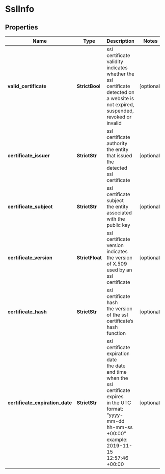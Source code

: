 # SslInfo


## Properties

| Name | Type | Description | Notes |
|------------ | ------------- | ------------- | -------------|
**valid_certificate** | **StrictBool** | ssl certificate validity<br>indicates whether the ssl certificate detected on a website is not expired, suspended, revoked or invalid |[optional]|
**certificate_issuer** | **StrictStr** | ssl certificate authority<br>the entity that issued the detected ssl certificate |[optional]|
**certificate_subject** | **StrictStr** | ssl certificate subject<br>the entity associated with the public key |[optional]|
**certificate_version** | **StrictFloat** | ssl certificate version<br>indicates the version of X.509 used by an ssl certificate |[optional]|
**certificate_hash** | **StrictStr** | ssl certificate hash<br>the version of the ssl certificate’s hash function |[optional]|
**certificate_expiration_date** | **StrictStr** | ssl certificate expiration date<br>the date and time when the ssl certificate expires<br>in the UTC format: “yyyy-mm-dd hh-mm-ss +00:00”<br>example:<br>2019-11-15 12:57:46 +00:00 |[optional]|